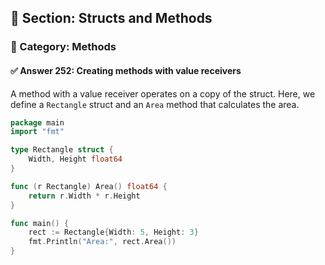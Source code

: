 ## 📘 Section: Structs and Methods  
### 🔹 Category: Methods  
#### ✅ Answer 252: Creating methods with value receivers

A method with a value receiver operates on a copy of the struct. Here, we define a `Rectangle` struct and an `Area` method that calculates the area.

```go
package main
import "fmt"

type Rectangle struct {
    Width, Height float64
}

func (r Rectangle) Area() float64 {
    return r.Width * r.Height
}

func main() {
    rect := Rectangle{Width: 5, Height: 3}
    fmt.Println("Area:", rect.Area())
}
```
